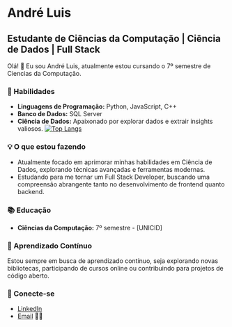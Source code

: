 # André Luis

## Estudante de Ciências da Computação | Ciência de Dados | Full Stack 

Olá! 👋 Eu sou André Luis, atualmente estou cursando o 7º semestre de Ciencias da Computação.
### 🚀 Habilidades
- **Linguagens de Programação:** Python, JavaScript, C++
- **Banco de Dados:** SQL Server
- **Ciência de Dados:** Apaixonado por explorar dados e extrair insights valiosos.
  [![Top Langs](https://github-readme-stats.vercel.app/api/top-langs/?username=AndreLuislgr&layout=donut)](https://github.com/AndreLuislgr/github-readme-stats)
### 💡 O que estou fazendo
- Atualmente focado em aprimorar minhas habilidades em Ciência de Dados, explorando técnicas avançadas e ferramentas modernas.
- Estudando para me tornar um Full Stack Developer, buscando uma compreensão abrangente tanto no desenvolvimento de frontend quanto backend.
### 📚 Educação
- **Ciências da Computação:** 7º semestre - [UNICID]

### 🌱 Aprendizado Contínuo

Estou sempre em busca de aprendizado contínuo, seja explorando novas bibliotecas, participando de cursos online ou contribuindo para projetos de código aberto.

### 🤝 Conecte-se

- [LinkedIn](https://www.linkedin.com/in/andrelgr/)
- [Email](https://criarmeulink.com.br/u/1704594396)
🚀🚀

